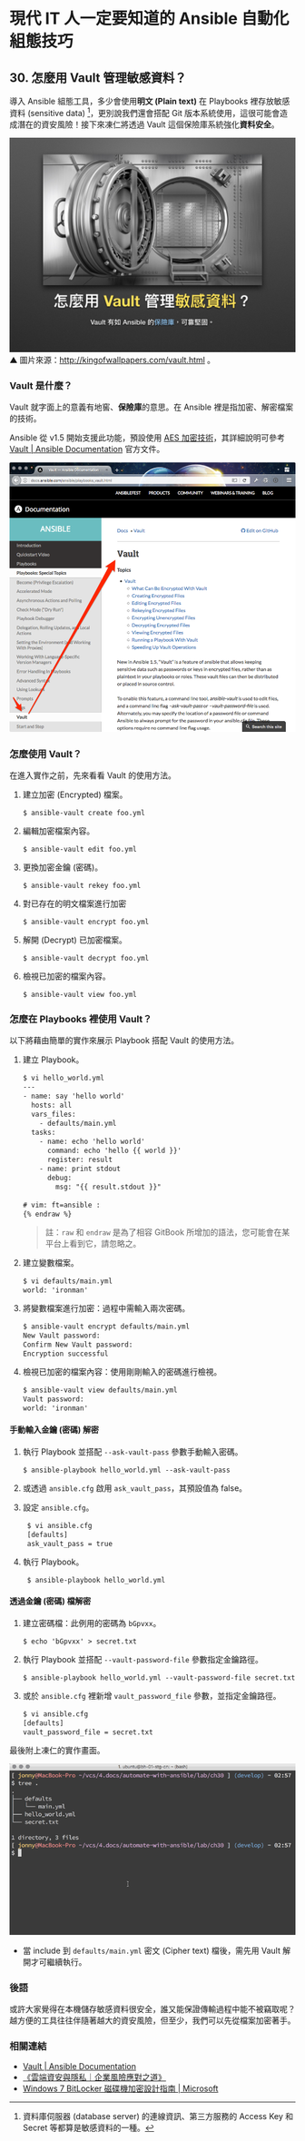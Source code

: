 # 現代 IT 人一定要知道的 Ansible 自動化組態技巧

## 30. 怎麼用 Vault 管理敏感資料？

導入 Ansible 組態工具，多少會使用**明文 (Plain text)** 在 Playbooks 裡存放敏感資料 (sensitive data) [^1]，更別說我們還會搭配 Git 版本系統使用，這很可能會造成潛在的資安風險！接下來凍仁將透過 Vault 這個保險庫系統強化**資料安全**。

![automate_with_ansible_practice-33.jpg](imgs/automate_with_ansible_practice-33.jpg)
▲ 圖片來源：http://kingofwallpapers.com/vault.html 。


### Vault 是什麼？

Vault 就字面上的意義有地窖、**保險庫**的意思。在 Ansible 裡是指加密、解密檔案的技術。

Ansible 從 v1.5 開始支援此功能，預設使用 [AES 加密技術][wikipedia_aes]，其詳細說明可參考 [Vault | Ansible Documentation][ansible_docs_vault] 官方文件。

![2016-12-30-ansible-vault-1.png](imgs/2016-12-30-ansible-vault-1.png)

[wikipedia_aes]: https://zh.wikipedia.org/zh-tw/高级加密标准
[ansible_docs_vault]: http://docs.ansible.com/ansible/playbooks_vault.html

### 怎麼使用 Vault？

在進入實作之前，先來看看 Vault 的使用方法。

1. 建立加密 (Encrypted) 檔案。

   ```
   $ ansible-vault create foo.yml
   ```

1. 編輯加密檔案內容。

   ```
   $ ansible-vault edit foo.yml
   ```

1. 更換加密金鑰 (密碼)。

   ```
   $ ansible-vault rekey foo.yml
   ```

1. 對已存在的明文檔案進行加密

   ```
   $ ansible-vault encrypt foo.yml
   ```

1. 解開 (Decrypt) 已加密檔案。

   ```
   $ ansible-vault decrypt foo.yml
   ```

1. 檢視已加密的檔案內容。

   ```
   $ ansible-vault view foo.yml
   ```

### 怎麼在 Playbooks 裡使用 Vault？

以下將藉由簡單的實作來展示 Playbook 搭配 Vault 的使用方法。

1. 建立 Playbook。

   ``` {% raw %}
   $ vi hello_world.yml
   ---
   - name: say 'hello world'
     hosts: all
     vars_files:
       - defaults/main.yml
     tasks:
       - name: echo 'hello world'
         command: echo 'hello {{ world }}'
         register: result
       - name: print stdout
         debug:
           msg: "{{ result.stdout }}"

   # vim: ft=ansible :
   {% endraw %}
   ```

   > 註：`raw` 和 `endraw` 是為了相容 GitBook 所增加的語法，您可能會在某平台上看到它，請忽略之。

1. 建立變數檔案。

   ```
   $ vi defaults/main.yml
   world: 'ironman'
   ```

1. 將變數檔案進行加密：過程中需輸入兩次密碼。

   ```
   $ ansible-vault encrypt defaults/main.yml
   New Vault password:
   Confirm New Vault password:
   Encryption successful
   ```

1. 檢視已加密的檔案內容：使用剛剛輸入的密碼進行檢視。

   ```
   $ ansible-vault view defaults/main.yml
   Vault password:
   world: 'ironman'
   ```

#### 手動輸入金鑰 (密碼) 解密

1. 執行 Playbook 並搭配 `--ask-vault-pass` 參數手動輸入密碼。

   ```
   $ ansible-playbook hello_world.yml --ask-vault-pass
   ```

1. 或透過 `ansible.cfg` 啟用 `ask_vault_pass`，其預設值為 false。

  1. 設定 `ansible.cfg`。

          $ vi ansible.cfg
          [defaults]
          ask_vault_pass = true

  1. 執行 Playbook。

          $ ansible-playbook hello_world.yml

#### 透過金鑰 (密碼) 檔解密

1. 建立密碼檔：此例用的密碼為 `bGpvxx`。

   ```
   $ echo 'bGpvxx' > secret.txt
   ```

1. 執行 Playbook 並搭配 `--vault-password-file` 參數指定金鑰路徑。

   ```
   $ ansible-playbook hello_world.yml --vault-password-file secret.txt
   ```

1. 或於 `ansible.cfg` 裡新增 `vault_password_file` 參數，並指定金鑰路徑。

   ```
   $ vi ansible.cfg
   [defaults]
   vault_password_file = secret.txt
   ```

最後附上凍仁的實作畫面。

![2016-12-30-ansible-vault-2.gif](imgs/2016-12-30-ansible-vault-2.gif)

- 當 include 到 `defaults/main.yml` 密文 (Cipher text) 檔後，需先用 Vault 解開才可繼續執行。


### 後語

或許大家覺得在本機儲存敏感資料很安全，誰又能保證傳輸過程中能不被竊取呢？越方便的工具往往伴隨著越大的資安風險，但至少，我們可以先從檔案加密著手。


### 相關連結

- [Vault | Ansible Documentation][ansible_docs_vault]
- [《雲端資安與隱私｜企業風險應對之道》][cloud_security_and_privacy]
- [Windows 7 BitLocker 磁碟機加密設計指南 | Microsoft][win7_bitlocker]

[ansible_docs_vault]: http://docs.ansible.com/ansible/playbooks_vault.html
[cloud_security_and_privacy]: http://books.gotop.com.tw/o_A270
[win7_bitlocker]: https://technet.microsoft.com/zh-tw/library/ee706536(v=ws.10).aspx


[^1]: 資料庫伺服器 (database server) 的連線資訊、第三方服務的 Access Key 和 Secret 等都算是敏感資料的一種。

